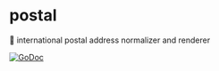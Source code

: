 # postal
:postbox: international postal address normalizer and renderer

[![GoDoc](https://godoc.org/github.com/united-drivers/postal?status.svg)](https://godoc.org/github.com/united-drivers/postal)
